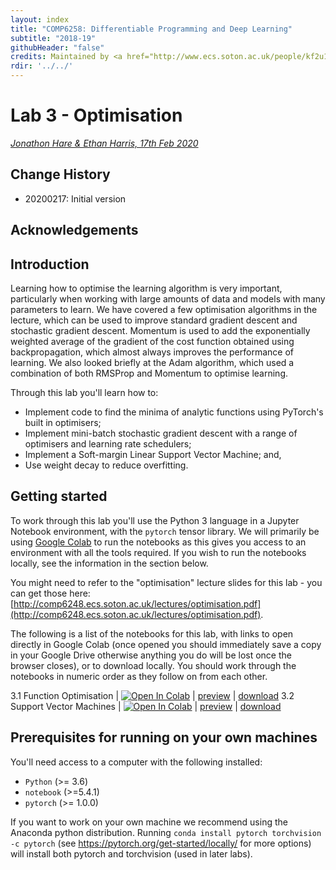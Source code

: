 ```yaml
---
layout: index
title: "COMP6258: Differentiable Programming and Deep Learning"
subtitle: "2018-19"
githubHeader: "false"
credits: Maintained by <a href="http://www.ecs.soton.ac.uk/people/kf2u17">Dr Kate Farrahi</a> and <a href="http://www.ecs.soton.ac.uk/people/jsh2">Dr Jonathon Hare</a>.
rdir: '../../'
---
```


# Lab 3 - Optimisation

_[Jonathon Hare & Ethan Harris, 17th Feb 2020](https://github.com/ecs-vlc/COMP6248)_

## Change History

- 20200217: Initial version

## Acknowledgements

## Introduction 

Learning how to optimise the learning algorithm is very important, particularly when working with large amounts of data and models with many parameters to learn. We have covered a few optimisation algorithms in the lecture, which can be used to improve standard gradient descent and stochastic gradient descent. Momentum is used to add the exponentially weighted average of the gradient of the cost function obtained using backpropagation, which almost always improves the performance of learning. We also looked briefly at the Adam algorithm, which used a combination of both RMSProp and Momentum to optimise learning.

Through this lab you'll learn how to:

* Implement code to find the minima of analytic functions using PyTorch's built in optimisers; 
* Implement mini-batch stochastic gradient descent with a range of optimisers and learning rate schedulers; 
* Implement a Soft-margin Linear Support Vector Machine; and, 
* Use weight decay to reduce overfitting.

## Getting started 
To work through this lab you'll use the Python 3 language in a Jupyter Notebook environment, with the `pytorch` tensor library. We will primarily be using [Google Colab](http://colab.research.google.com/) to run the notebooks as this gives you access to an environment with all the tools required. If you wish to run the notebooks locally, see the information in the section below.

You might need to refer to the "optimisation" lecture slides for this lab - you can get those here: [http://comp6248.ecs.soton.ac.uk/lectures/optimisation.pdf](http://comp6248.ecs.soton.ac.uk/lectures/optimisation.pdf).

The following is a list of the notebooks for this lab, with links to open directly in Google Colab (once opened you should immediately save a copy in your Google Drive otherwise anything you do will be lost once the browser closes), or to download locally. You should work through the notebooks in numeric order as they follow on from each other. 


3.1 Function Optimisation | [![Open In Colab](https://colab.research.google.com/assets/colab-badge.svg)](https://colab.research.google.com/github/ecs-vlc/COMP6248/blob/master/docs/labs/lab3/3_1_FunctionOptimisation.ipynb) | [preview](https://github.com/ecs-vlc/COMP6248/blob/master/docs/labs/lab3/3_1_FunctionOptimisation.ipynb) | [download](https://raw.githubusercontent.com/ecs-vlc/COMP6248/master/docs/labs/lab3/3_1_FunctionOptimisation.ipynb)
3.2 Support Vector Machines | [![Open In Colab](https://colab.research.google.com/assets/colab-badge.svg)](https://colab.research.google.com/github/ecs-vlc/COMP6248/blob/master/docs/labs/lab3/3_2_SVM.ipynb) | [preview](https://github.com/ecs-vlc/COMP6248/blob/master/docs/labs/lab3/3_2_SVM.ipynb) | [download](https://raw.githubusercontent.com/ecs-vlc/COMP6248/master/docs/labs/lab3/3_2_SVM.ipynb)


## Prerequisites for running on your own machines
You'll need access to a computer with the following installed:

- `Python` (>= 3.6)
- `notebook` (>=5.4.1)
- `pytorch` (>= 1.0.0)

If you want to work on your own machine we recommend using the Anaconda python distribution. Running `conda install pytorch torchvision -c pytorch` (see https://pytorch.org/get-started/locally/ for more options) will install both pytorch and torchvision (used in later labs). 
